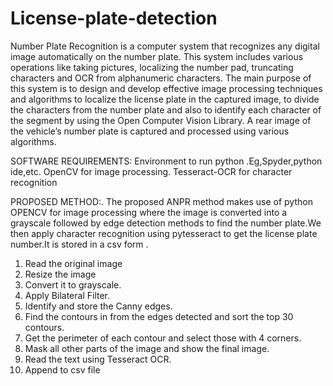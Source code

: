 # License-plate-detection
Number Plate Recognition is a computer system that recognizes any digital image automatically on the number plate. This system includes various operations like taking pictures, localizing the number pad, truncating characters and OCR from alphanumeric characters. The main purpose of this system is to design and develop effective image processing techniques and algorithms to localize the license plate in the captured image, to divide the characters from the number plate and also to identify each character of the segment by using the Open Computer Vision Library. A rear image of the vehicle’s number plate is captured and processed using various algorithms. 

SOFTWARE REQUIREMENTS:
Environment to run python .Eg,Spyder,python ide,etc.
OpenCV for image processing.
Tesseract-OCR for character recognition

PROPOSED METHOD:.
The proposed ANPR method makes use of python OPENCV for image processing where the image is converted into a grayscale followed by edge detection methods to find the number plate.We then apply character recognition using pytesseract to get the license plate number.It is stored in a csv form .

1.	Read the original image
2.	Resize the image
3.	Convert it to grayscale.
4.	Apply Bilateral Filter.
5.	Identify and store the Canny edges.
6.	Find the contours in from the edges detected and sort the top 30 contours.
7.	Get the perimeter of each contour and select those with 4 corners.
8.	Mask all other parts of the image and show the final image.
9.	Read the text using Tesseract OCR.
10.	Append to csv file

